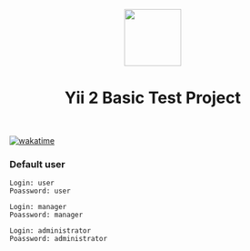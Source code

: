 <p align="center">
    <a href="https://github.com/yiisoft" target="_blank">
        <img src="https://avatars0.githubusercontent.com/u/993323" height="100px">
    </a>
    <h1 align="center">Yii 2 Basic Test Project</h1>
    <br>
</p>

<a href="https://wakatime.com/badge/user/d3110f77-d926-4238-8cdc-a8991b6685c0/project/018b288d-2e70-49dc-995f-7c555a06b5ae"><img src="https://wakatime.com/badge/user/d3110f77-d926-4238-8cdc-a8991b6685c0/project/018b288d-2e70-49dc-995f-7c555a06b5ae.svg" alt="wakatime"></a>

<h3>Default user</h3>

    Login: user
    Poassword: user

    Login: manager
    Poassword: manager

    Login: administrator
    Poassword: administrator

